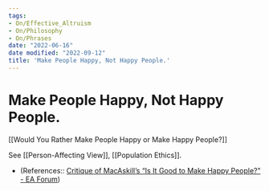 ```yaml
---
tags:
- On/Effective_Altruism
- On/Philosophy
- On/Phrases
date: "2022-06-16"
date modified: "2022-09-12"
title: 'Make People Happy, Not Happy People.'
---
```


# Make People Happy, Not Happy People.
[[Would You Rather Make People Happy or Make Happy People?]]

See [[Person-Affecting View]], [[Population Ethics]].

- (References:: [Critique of MacAskill’s “Is It Good to Make Happy People?” - EA Forum](https://forum.effectivealtruism.org/posts/vZ4kB8gpvkfHLfz8d/critique-of-macaskill-s-is-it-good-to-make-happy-people?utm_source=EA+Forum+Digest&utm_campaign=82f0d418b6-EMAIL_CAMPAIGN_2022_08_24_05_51&utm_medium=email&utm_term=0_7457c7ff3e-82f0d418b6-319041987))
